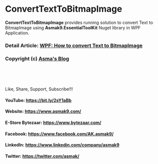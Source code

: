 # ConvertTextToBitmapImage
**ConvertTextToBitmapImage** provides running solution to convert Text to BitmapImage using **Asmak9.EssentialToolKit** Nuget library in WPF Application.

### Detail Article: [WPF: How to convert Text to BitmapImage](https://bit.ly/327Vvdt)

### Copyright (c) [Asma's Blog](https://www.asmak9.com/)

<br/>
<br/>
<br/>

Like, Share, Support, Subscribe!!!

#### YouTube: https://bit.ly/2sY1aBb 

#### Website: https://www.asmak9.com/

#### E-Store Bytezaar: https://www.bytezaar.com/

#### Facebook: https://www.facebook.com/AK.asmak9/

#### LinkedIn: https://www.linkedin.com/company/asmak9

#### Twitter: https://twitter.com/asmak/
